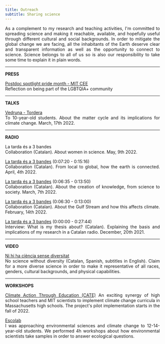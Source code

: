 ```yaml
---
title: Outreach
subtitle: Sharing science
---
```

<style>body {text-align: justify}</style>

As a complement to my research and teaching activities, I'm committed to spreading science and making it reachable, available, and hopefully useful through different cultural and social backgrounds.
In order to mitigate the global change we are facing, all the inhabitants of the Earth deserve clear and transparent information as well as the opportunity to connect to science. Science belongs to all of us so is also our responsibility to take some time to explain it in plain words.

---

**PRESS**

[Postdoc spotlight pride month - MIT CEE](https://cee.mit.edu/helena-vallicrosa-postdoc-spotlight-pride-month/)<br>
Reflection on being part of the LGBTQIA+ community

---

**TALKS**

[Vedruna - Tordera](https://www.vedrunatordera.org/)<br>
To 10-year-old students. About the matter cycle and its implications for climate change. March, 17th 2022.

---

**RADIO**

La tarda és a 3 bandes<br>
Collaboration (Catalan). About women in science. May, 9th 2022.

[La tarda és a 3 bandes](https://radiotordera.alacarta.cat/la-tarda-es/capitol/la_tarda_es_a_3_bandes_04042022) (0:07:20 - 0:15:16)<br>
Collaboration (Catalan). From local to global, how the earth is connected. April, 4th 2022.

[La tarda és a 3 bandes](https://radiotordera.alacarta.cat/la-tarda-es/capitol/la_tarda_es_a_3_bandes_07032022) (0:06:35 - 0:13:50)<br>
Collaboration (Catalan). About the creation of knowledge, from science to society. March, 7th 2022.

[La tarda és a 3 bandes](https://radiotordera.alacarta.cat/la-tarda-es/capitol/la_tarda_es_a_3_bandes_14022022) (0:06:30 - 0:13:00)<br>
Collaboration (Catalan). About the Gulf Stream and how this affects climate. February, 14th 2022.

[La tarda és a 3 bandes](http://radiotordera.cat/radio/?p=96765) (0:00:00 - 0:27:44)<br>
Interview: What is my thesis about? (Catalan). Explaining the basis and implications of my research in a Catalan radio. December, 20th 2021.

---

**VIDEO**

[Ni hi ha ciència sense diversitat](https://www.youtube.com/watch?app=desktop&v=8nn4dMdkvhI)<br>
No science without diversity (Catalan, Spanish, subtitles in English). Claim for a more diverse science in order to make it representative of all races, genders, 
cultural backgrounds, and physical capabilities.

---

**WORKSHOPS**

[Climate Action Through Education (CATE)](https://ceepr.mit.edu/cate/)
An exciting synergy of high school teachers and MIT scientists to implement climate change curricula in Massachusetts high schools. The project's pilot implementation starts in the fall of 2022.

[Escolab](https://escolab.bcn.cat/en)<br>
I was approaching environmental sciences and climate change to 12-14-year-old students. We performed 4h workshops about how environmental scientists take samples 
in order to answer ecological questions.
